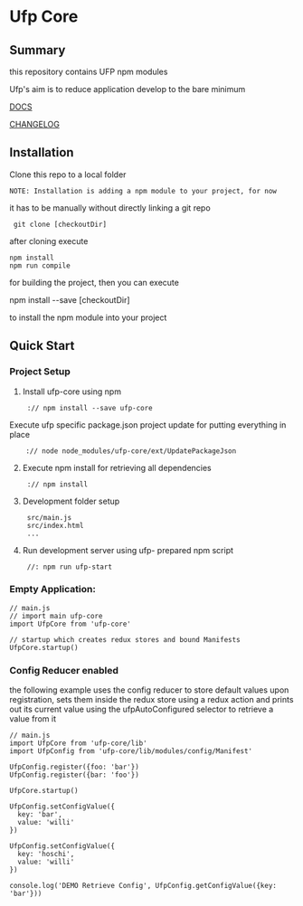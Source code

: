 # Ufp Core

## Summary

this repository contains UFP npm modules

Ufp's aim is to reduce application develop to the bare minimum


[DOCS](docs/README.md)


[CHANGELOG](CHANGELOG.md)


## Installation

Clone this repo to a local folder

    NOTE: Installation is adding a npm module to your project, for now

it has to be manually without directly linking a git repo

     git clone [checkoutDir]

after cloning execute

    npm install
    npm run compile

for building the project, then you can execute

  npm install --save [checkoutDir]

to install the npm module into your project



## Quick Start

### Project Setup

1. Install ufp-core using npm

        :// npm install --save ufp-core
    
Execute ufp specific package.json project update for putting everything in place

        :// node node_modules/ufp-core/ext/UpdatePackageJson
    
2. Execute npm install for retrieving all dependencies

        :// npm install
    
3. Development folder setup 

        src/main.js
        src/index.html
        ...
    
4. Run development server using ufp- prepared npm script 

        //: npm run ufp-start
    

### Empty Application:
 
    // main.js
    // import main ufp-core 
    import UfpCore from 'ufp-core'
    
    // startup which creates redux stores and bound Manifests
    UfpCore.startup()

### Config Reducer enabled

the following example uses the config reducer to store default values upon registration, 
sets them inside the redux store using a redux action and prints out its current value 
using the ufpAutoConfigured selector to retrieve a value from it

    // main.js
    import UfpCore from 'ufp-core/lib'
    import UfpConfig from 'ufp-core/lib/modules/config/Manifest'
    
    UfpConfig.register({foo: 'bar'})
    UfpConfig.register({bar: 'foo'})
    
    UfpCore.startup()
    
    UfpConfig.setConfigValue({
      key: 'bar',
      value: 'willi'
    })
    
    UfpConfig.setConfigValue({
      key: 'hoschi',
      value: 'willi'
    })
    
    console.log('DEMO Retrieve Config', UfpConfig.getConfigValue({key: 'bar'}))

    
    
 





